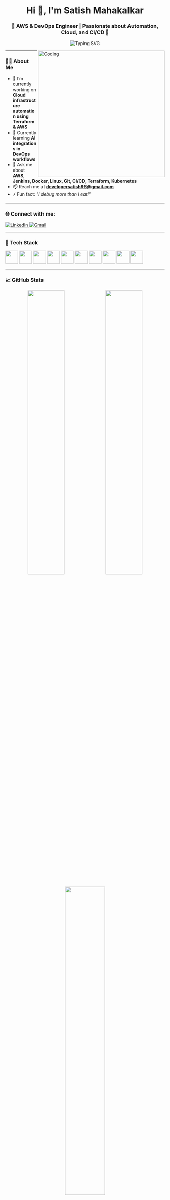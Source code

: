 <h1 align="center">Hi 👋, I'm Satish Mahakalkar</h1>
<h3 align="center">🚀 AWS & DevOps Engineer | Passionate about Automation, Cloud, and CI/CD 🚀</h3>

<p align="center">
  <img src="https://readme-typing-svg.herokuapp.com?font=Fira+Code&weight=500&pause=1000&center=true&vCenter=true&width=435&lines=DevOps+Engineer;AWS+Certified;Python+%7C+Bash+%7C+Linux;Terraform+%7C+Docker+%7C+Kubernetes;Cloud+Automation+%7C+CI%2FCD+Pipelines" alt="Typing SVG" />
</p>

<img align="right" alt="Coding" width="400" src="https://media.tenor.com/rePDfDWO3XoAAAAd/hacking.gif">

---

### 👨‍💻 About Me
- 🔭 I’m currently working on **Cloud infrastructure automation using Terraform & AWS**
- 🌱 Currently learning **AI integrations in DevOps workflows**
- 💬 Ask me about **AWS, Jenkins, Docker, Linux, Git, CI/CD, Terraform, Kubernetes**
- 📫 Reach me at **developersatish96@gmail.com**
- ⚡ Fun fact: *"I debug more than I eat!"*

---

### 🌐 Connect with me:
<p align="left">
  <a href="https://www.linkedin.com/in/devopssatish/" target="_blank">
    <img src="https://img.shields.io/badge/LinkedIn-blue?style=for-the-badge&logo=linkedin" alt="LinkedIn" />
  </a>
  <a href="mailto:developersatish96@gmail.com" target="_blank">
    <img src="https://img.shields.io/badge/Gmail-red?style=for-the-badge&logo=gmail&logoColor=white" alt="Gmail" />
  </a>
</p>

---

### 🧰 Tech Stack
<p align="left">
  <img src="https://cdn.jsdelivr.net/gh/devicons/devicon/icons/aws/aws-original.svg" width="40" height="40"/>
  <img src="https://cdn.jsdelivr.net/gh/devicons/devicon/icons/linux/linux-original.svg" width="40" height="40"/>
  <img src="https://cdn.jsdelivr.net/gh/devicons/devicon/icons/bash/bash-original.svg" width="40" height="40"/>
  <img src="https://cdn.jsdelivr.net/gh/devicons/devicon/icons/docker/docker-original.svg" width="40" height="40"/>
  <img src="https://cdn.jsdelivr.net/gh/devicons/devicon/icons/kubernetes/kubernetes-plain.svg" width="40" height="40"/>
  <img src="https://cdn.jsdelivr.net/gh/devicons/devicon/icons/terraform/terraform-original.svg" width="40" height="40"/>
  <img src="https://cdn.jsdelivr.net/gh/devicons/devicon/icons/git/git-original.svg" width="40" height="40"/>
  <img src="https://cdn.jsdelivr.net/gh/devicons/devicon/icons/jenkins/jenkins-original.svg" width="40" height="40"/>
  <img src="https://cdn.jsdelivr.net/gh/devicons/devicon/icons/python/python-original.svg" width="40" height="40"/>
  <img src="https://cdn.jsdelivr.net/gh/devicons/devicon/icons/mysql/mysql-original-wordmark.svg" width="40" height="40"/>
</p>

---

### 📈 GitHub Stats
<p align="center">
  <img src="https://github-readme-stats.vercel.app/api?username=satishmahakalkar&show_icons=true&theme=github_dark&hide_border=true" width="48%" />
  <img src="https://github-readme-streak-stats.herokuapp.com?user=satishmahakalkar&theme=github-dark&hide_border=true" width="48%" />
</p>

<p align="center">
  <img src="https://github-readme-stats.vercel.app/api/top-langs/?username=satishmahakalkar&layout=compact&theme=github_dark&hide_border=true" width="50%" />
</p>

---

### 🚀 Highlight Projects
- 📦 GitHub Actions CI/CD Pipelines  
- ☁️ AWS Lambda & API Gateway  
- 🐳 Dockerized Applications  
- 🔐 IAM & Security Automation  
- 📊 Monitoring with Prometheus & Grafana  

---

### 🙌 Support & Collaboration
If you liked my profile, feel free to ⭐ star my repos and follow. Let’s connect and grow together 🚀  
